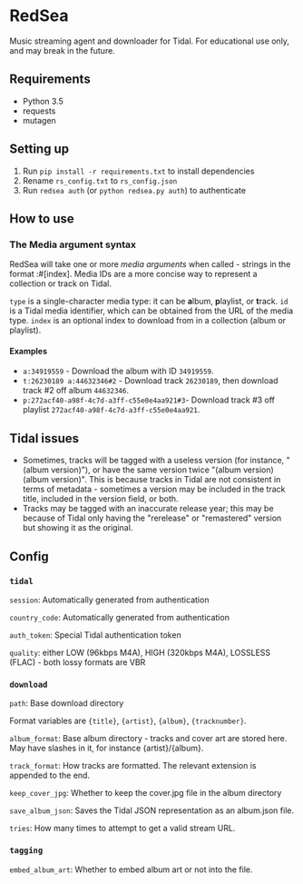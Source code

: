 RedSea
======
Music streaming agent and downloader for Tidal. For educational use only, and may break in the future.

Requirements
------------
* Python 3.5
* requests
* mutagen

Setting up
----------
1. Run `pip install -r requirements.txt` to install dependencies
2. Rename  `rs_config.txt` to `rs_config.json`
3. Run `redsea auth` (or `python redsea.py auth`) to authenticate

How to use
----------
### The Media argument syntax
RedSea will take one or more *media arguments* when called - strings in the format <type>:<id>#[index]. Media IDs are a more concise way to represent a collection or track on Tidal.

`type` is a single-character media type: it can be **a**lbum, **p**laylist, or **t**rack.
`id` is a Tidal media identifier, which can be obtained from the URL of the media type.
`index` is an optional index to download from in a collection (album or playlist).

#### Examples
* `a:34919559` - Download the album with ID `34919559`.
* `t:26230189 a:44632346#2` - Download track `26230189`, then download track #2 off album `44632346`.
* `p:272acf40-a98f-4c7d-a3ff-c55e0e4aa921#3`- Download track #3 off playlist `272acf40-a98f-4c7d-a3ff-c55e0e4aa921`.

Tidal issues
------------
* Sometimes, tracks will be tagged with a useless version (for instance, "(album version)"), or have the same version twice "(album version)(album version)". This is because tracks in
    Tidal are not consistent in terms of metadata - sometimes a version may be included in the track title, included in the version field, or both.
* Tracks may be tagged with an inaccurate release year; this may be because of Tidal only having the "rerelease" or "remastered" version but showing it as the original.

Config
------
### `tidal`

`session`: Automatically generated from authentication

`country_code`: Automatically generated from authentication

`auth_token`: Special Tidal authentication token

`quality`: either LOW (96kbps M4A), HIGH (320kbps M4A), LOSSLESS (FLAC) - both lossy formats are VBR

### `download`

`path`: Base download directory

Format variables are `{title}`, `{artist}`, `{album}`, `{tracknumber}`.

`album_format`: Base album directory - tracks and cover art are stored here. May have slashes in it, for instance {artist}/{album}.

`track_format`: How tracks are formatted. The relevant extension is appended to the end.

`keep_cover_jpg`: Whether to keep the cover.jpg file in the album directory

`save_album_json`: Saves the Tidal JSON representation as an album.json file.

`tries`: How many times to attempt to get a valid stream URL.

### `tagging`

`embed_album_art`: Whether to embed album art or not into the file.